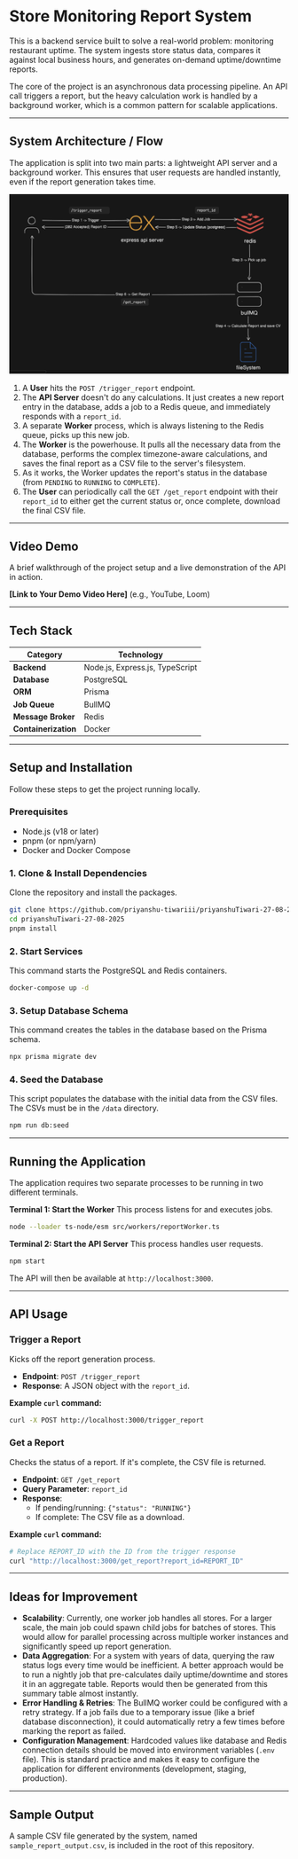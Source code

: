 
# Store Monitoring Report System

This is a backend service built to solve a real-world problem: monitoring restaurant uptime. The system ingests store status data, compares it against local business hours, and generates on-demand uptime/downtime reports.

The core of the project is an asynchronous data processing pipeline. An API call triggers a report, but the heavy calculation work is handled by a background worker, which is a common pattern for scalable applications.

---

## System Architecture / Flow

The application is split into two main parts: a lightweight API server and a background worker. This ensures that user requests are handled instantly, even if the report generation takes time.

<p align="center">
  <img src="./assets/1.png" alt="System Architecture" width="800">
</p>



1.  A **User** hits the `POST /trigger_report` endpoint.
2.  The **API Server** doesn't do any calculations. It just creates a new report entry in the database, adds a job to a Redis queue, and immediately responds with a `report_id`.
3.  A separate **Worker** process, which is always listening to the Redis queue, picks up this new job.
4.  The **Worker** is the powerhouse. It pulls all the necessary data from the database, performs the complex timezone-aware calculations, and saves the final report as a CSV file to the server's filesystem.
5.  As it works, the Worker updates the report's status in the database (from `PENDING` to `RUNNING` to `COMPLETE`).
6.  The **User** can periodically call the `GET /get_report` endpoint with their `report_id` to either get the current status or, once complete, download the final CSV file.

---

## Video Demo

A brief walkthrough of the project setup and a live demonstration of the API in action.

**[Link to Your Demo Video Here]** (e.g., YouTube, Loom)

---

## Tech Stack

| Category           | Technology                        |
| ------------------ | --------------------------------- |
| **Backend** | Node.js, Express.js, TypeScript   |
| **Database** | PostgreSQL                        |
| **ORM** | Prisma                            |
| **Job Queue** | BullMQ                            |
| **Message Broker** | Redis                             |
| **Containerization**| Docker                            |

---

## Setup and Installation

Follow these steps to get the project running locally.

### Prerequisites

* Node.js (v18 or later)
* pnpm (or npm/yarn)
* Docker and Docker Compose

### 1. Clone & Install Dependencies

Clone the repository and install the packages.

```bash
git clone https://github.com/priyanshu-tiwariii/priyanshuTiwari-27-08-2025
cd priyanshuTiwari-27-08-2025
pnpm install
````

### 2\. Start Services

This command starts the PostgreSQL and Redis containers.

```bash
docker-compose up -d
```

### 3\. Setup Database Schema

This command creates the tables in the database based on the Prisma schema.

```bash
npx prisma migrate dev
```

### 4\. Seed the Database

This script populates the database with the initial data from the CSV files. The CSVs must be in the `/data` directory.

```bash
npm run db:seed
```

-----

## Running the Application

The application requires two separate processes to be running in two different terminals.

**Terminal 1: Start the Worker**
This process listens for and executes jobs.

```bash
node --loader ts-node/esm src/workers/reportWorker.ts
```

**Terminal 2: Start the API Server**
This process handles user requests.

```bash
npm start
```

The API will then be available at `http://localhost:3000`.

-----

## API Usage

### Trigger a Report

Kicks off the report generation process.

  * **Endpoint**: `POST /trigger_report`
  * **Response**: A JSON object with the `report_id`.

**Example `curl` command:**

```bash
curl -X POST http://localhost:3000/trigger_report
```

### Get a Report

Checks the status of a report. If it's complete, the CSV file is returned.

  * **Endpoint**: `GET /get_report`
  * **Query Parameter**: `report_id`
  * **Response**:
      * If pending/running: `{"status": "RUNNING"}`
      * If complete: The CSV file as a download.

**Example `curl` command:**

```bash
# Replace REPORT_ID with the ID from the trigger response
curl "http://localhost:3000/get_report?report_id=REPORT_ID"
```

-----

## Ideas for Improvement

  * **Scalability**: Currently, one worker job handles all stores. For a larger scale, the main job could spawn child jobs for batches of stores. This would allow for parallel processing across multiple worker instances and significantly speed up report generation.
  * **Data Aggregation**: For a system with years of data, querying the raw status logs every time would be inefficient. A better approach would be to run a nightly job that pre-calculates daily uptime/downtime and stores it in an aggregate table. Reports would then be generated from this summary table almost instantly.
  * **Error Handling & Retries**: The BullMQ worker could be configured with a retry strategy. If a job fails due to a temporary issue (like a brief database disconnection), it could automatically retry a few times before marking the report as failed.
  * **Configuration Management**: Hardcoded values like database and Redis connection details should be moved into environment variables (`.env` file). This is standard practice and makes it easy to configure the application for different environments (development, staging, production).

-----

## Sample Output

A sample CSV file generated by the system, named `sample_report_output.csv`, is included in the root of this repository.

```
```
